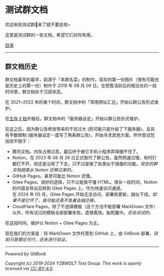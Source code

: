 # 测试群文档

欢迎来到测试群👋来了就不要走啦~

这里是测试群的一些文档，希望它们对你有用。

[目录](SUMMARY.md)

---

## 群文档历史

群文档最早的最早，起源于「本群名菜」的制作。现存的第一份图片（很有可能也是历史上的第一份）制作于 2019 年 08 月 09 日。在短暂活跃后的相当长的一段时间里，群文档处于沉寂状态。

在 2021~2022 年的某个时间，群文档中的「常用网址汇总」开始以群公告形式维护。

在[生存 II 档](documents/SurvivalIII/SurvivalIII.md#%E5%8E%86%E5%8F%B2)开服后，群文档中的「服务器设定」开始以群公告形式维护。

在这之后，因为群公告修改带来的干扰过大 (而可能只是升级了下服务器)，且具有字数限制 (服务器设定一度写了两条群公告)，开始寻求其他方案。所作尝试包括但不限于：

- 腾讯文档。内存占用过高，最后终于被它手机小程序弄得绷不住了。
- Notion。在 2023 年 08 月 26 日正式取代了群公告。虽然网速过慢，有时打都打不开，但还是沿用了下去，只不过是做了些类似于镜像的功能。*现在的群文档就是从 Notion 迁移过来的。*
- GitHub Pages。甚至可能比 Notion 还慢。
- Gitee Pages。良好的选择，只不过是我不懂 HTML。很长一段时间，Notion 的内容会导出后转到 Gitee Pages 上，作为快速访问通道。  
  在 2024 年 05 月，Gitee Pages 开始无法访问、部署和更新，疑似下线。*如果不是它坏了，我可能还真不急着去搞迁移。*
- CloudFlare Pages。除了不选择模板（这个方法不能部署 MarkDown 文件）以外，所有试过的模板全部部署失败。遗憾离场，胎死腹中。*还会试试的。*

在这段时间，维护以 Notion + Gitee Pages 为主。

现在我们的方案是：将 MarkDown 文件托管到 GitHub 上，由 GitBook 部署。*目前只是理论可行，还未进行验证。*

---

*Powered by GitBook*

*Copyright (c) 2019-2024 YZBWDLT Test Group. This work is openly licensed via [CC-BY-4.0](LICENSE).*